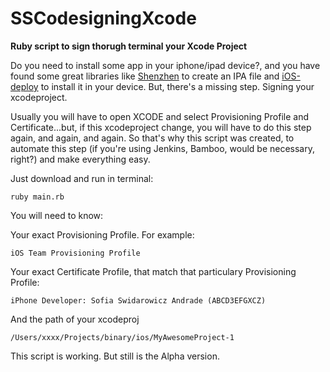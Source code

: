 # SSCodesigningXcode
**Ruby script to sign thorugh terminal your Xcode Project**

Do you need to install some app in your iphone/ipad device?, and you have found some great libraries like [Shenzhen](https://github.com/nomad/shenzhen) to create an IPA file and [iOS-deploy](https://github.com/phonegap/ios-deploy) to install it in your device. But, there's a missing step. Signing your xcodeproject. 

Usually you will have to open XCODE and select Provisioning Profile and Certificate...but, if this xcodeproject change, you will have to do this step again, and again, and again. So that's why this script was created, to automate this step (if you're using Jenkins, Bamboo, would be necessary, right?) and make everything easy.

Just download and run in terminal:
    
    ruby main.rb

You will need to know:

Your exact Provisioning Profile. For example:
    
    iOS Team Provisioning Profile

Your exact Certificate Profile, that match that particulary Provisioning Profile:

    iPhone Developer: Sofia Swidarowicz Andrade (ABCD3EFGXCZ)

And the path of your xcodeproj

    /Users/xxxx/Projects/binary/ios/MyAwesomeProject-1

This script is working. But still is the Alpha version.
